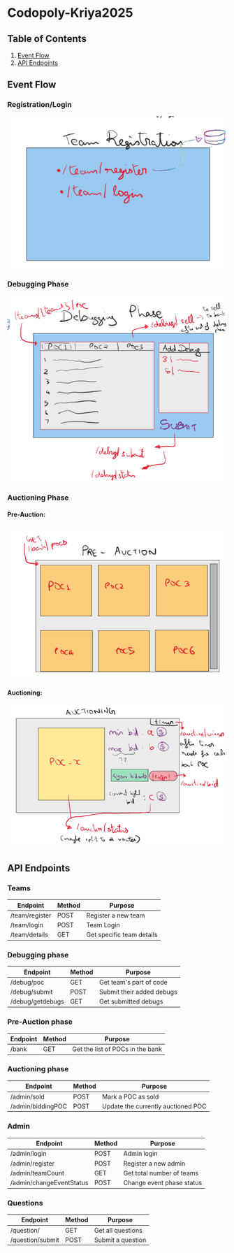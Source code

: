# Codopoly-Kriya2025

## Table of Contents

1. [Event Flow](#event-flow)
2. [API Endpoints](#api-endpoints)

## Event Flow

### Registration/Login

![team_register](images/README/team_register.png)

### Debugging Phase

![debugging_phase](images/README/debugging_phase.png)

### Auctioning Phase

#### Pre-Auction:

![pre-auction](images/README/pre-auction.png)

#### Auctioning:

![auctioning_phase](images/README/auctioning_phase.png)

<a id="eventflow"></a>

## API Endpoints

### Teams

| Endpoint        | Method | Purpose                        |
| --------------  | ------ | ------------------------------ |
| /team/register  | POST   | Register a new team            |
| /team/login     | POST   | Team Login                     |
| /team/details   | GET    | Get specific team details      |

### Debugging phase

| Endpoint       | Method | Purpose                  |
| -------------- | ------ | ------------------------ |
| /debug/poc     | GET    | Get team's part of code  |
| /debug/submit  | POST   | Submit their added debugs |
| /debug/getdebugs | GET  | Get submitted debugs      |

### Pre-Auction phase

| Endpoint | Method | Purpose                        |
| -------- | ------ | ------------------------------ |
| /bank    | GET    | Get the list of POCs in the bank |

### Auctioning phase

| Endpoint         | Method | Purpose                         |
| --------------- | ------ | -------------------------------- |
| /admin/sold     | POST   | Mark a POC as sold              |
| /admin/biddingPOC | POST | Update the currently auctioned POC |

### Admin

| Endpoint             | Method | Purpose                                     |
| -------------------- | ------ | ------------------------------------------- |
| /admin/login        | POST   | Admin login                                |
| /admin/register     | POST   | Register a new admin                       |
| /admin/teamCount    | GET    | Get total number of teams                  |
| /admin/changeEventStatus | POST | Change event phase status             |

### Questions

| Endpoint       | Method | Purpose              |
| -------------- | ------ | -------------------- |
| /question/     | GET    | Get all questions    |
| /question/submit | POST | Submit a question   |

<a id="apiendpoints"></a>


